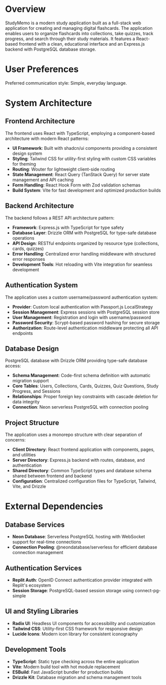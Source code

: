 # Overview

StudyMemo is a modern study application built as a full-stack web application for creating and managing digital flashcards. The application enables users to organize flashcards into collections, take quizzes, track progress, and search through their study materials. It features a React-based frontend with a clean, educational interface and an Express.js backend with PostgreSQL database storage.

# User Preferences

Preferred communication style: Simple, everyday language.

# System Architecture

## Frontend Architecture
The frontend uses React with TypeScript, employing a component-based architecture with modern React patterns:
- **UI Framework**: Built with shadcn/ui components providing a consistent design system
- **Styling**: Tailwind CSS for utility-first styling with custom CSS variables for theming
- **Routing**: Wouter for lightweight client-side routing
- **State Management**: React Query (TanStack Query) for server state management and API caching
- **Form Handling**: React Hook Form with Zod validation schemas
- **Build System**: Vite for fast development and optimized production builds

## Backend Architecture
The backend follows a REST API architecture pattern:
- **Framework**: Express.js with TypeScript for type safety
- **Database Layer**: Drizzle ORM with PostgreSQL for type-safe database operations
- **API Design**: RESTful endpoints organized by resource type (collections, cards, quizzes)
- **Error Handling**: Centralized error handling middleware with structured error responses
- **Development Tools**: Hot reloading with Vite integration for seamless development

## Authentication System
The application uses a custom username/password authentication system:
- **Provider**: Custom local authentication with Passport.js LocalStrategy
- **Session Management**: Express sessions with PostgreSQL session store
- **User Management**: Registration and login with username/password
- **Password Security**: Scrypt-based password hashing for secure storage
- **Authorization**: Route-level authentication middleware protecting all API endpoints

## Database Design
PostgreSQL database with Drizzle ORM providing type-safe database access:
- **Schema Management**: Code-first schema definition with automatic migration support
- **Core Tables**: Users, Collections, Cards, Quizzes, Quiz Questions, Study Progress, and Sessions
- **Relationships**: Proper foreign key constraints with cascade deletion for data integrity
- **Connection**: Neon serverless PostgreSQL with connection pooling

## Project Structure
The application uses a monorepo structure with clear separation of concerns:
- **Client Directory**: React frontend application with components, pages, and utilities
- **Server Directory**: Express.js backend with routes, database, and authentication
- **Shared Directory**: Common TypeScript types and database schema shared between frontend and backend
- **Configuration**: Centralized configuration files for TypeScript, Tailwind, Vite, and Drizzle

# External Dependencies

## Database Services
- **Neon Database**: Serverless PostgreSQL hosting with WebSocket support for real-time connections
- **Connection Pooling**: @neondatabase/serverless for efficient database connection management

## Authentication Services
- **Replit Auth**: OpenID Connect authentication provider integrated with Replit's ecosystem
- **Session Storage**: PostgreSQL-based session storage using connect-pg-simple

## UI and Styling Libraries
- **Radix UI**: Headless UI components for accessibility and customization
- **Tailwind CSS**: Utility-first CSS framework for responsive design
- **Lucide Icons**: Modern icon library for consistent iconography

## Development Tools
- **TypeScript**: Static type checking across the entire application
- **Vite**: Modern build tool with hot module replacement
- **ESBuild**: Fast JavaScript bundler for production builds
- **Drizzle Kit**: Database migration and schema management tools